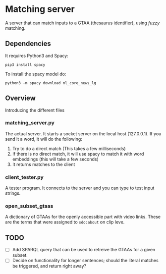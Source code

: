 # Matching server

A server that can match inputs to a GTAA (thesaurus identifier), using *fuzzy* matching. 

## Dependencies
It requires Python3 and Spacy:

```pip3 install spacy```

To install the spacy model do:

```python3 -m spacy download nl_core_news_lg``` 

## Overview
Introducing the different files 

### matching_server.py 
The actual server. It starts a socket server on the local host (127.0.0.1). If you send it a word, it will do the following: 

1. Try to do a direct match (This takes a few milliseconds)
2. If there is no direct match, it will use spacy to match it with word embeddings (this will take a few seconds)
3. It returns matches to the client

### client_tester.py
A tester program. It connects to the server and you can type to test input strings. 

### open_subset_gtaas
A dictionary of GTAAs for the openly accessible part with video links. These are the terms that were assigned to ```sdo:about``` on clip leve. 


## TODO
- [ ] Add SPARQL query that can be used to retreive the GTAAs for a given subset. 
- [ ] Decide on functionality for longer sentences; should the literal matches be triggered, and return right away?